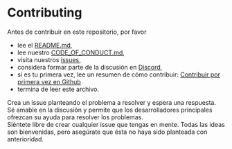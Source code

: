 # Contributing

Antes de contribuir en este repositorio, por favor
 * lee el [README.md](https://github.com/zero-files/winston_bot/blob/main/README.md),
 * lee nuestro [CODE_OF_CONDUCT.md](https://github.com/zero-files/winston_bot/blob/main/CODE_OF_CONDUCT.md),
 * visita nuestros [issues](https://github.com/zero-files/winston_bot/issues),
 * considera formar parte de la discusión en [Discord](https://discord.gg/vSETxB2),
 * si es tu primera vez, lee un resumen de cómo contribuir: [Contribuir por primera vez en Github](https://gist.github.com/zero-files/31e73d0573142d0573eb58d69a5158fd)
 * termina de leer este archivo. 

Crea un issue planteando el problema a resolver y espera una respuesta. </br>
Sé amable en la discusión y permite que los desarrolladores principales ofrezcan su ayuda para resolver los problemas.</br>
Siéntete libre de crear cualquier issue que tengas en mente. Todas las ideas son bienvenidas, pero asegúrate que ésta no haya sido planteada con anterioridad. 